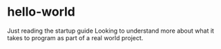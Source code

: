 # hello-world
Just reading the startup guide
Looking to understand more about what it takes to program as part of a real world project.
